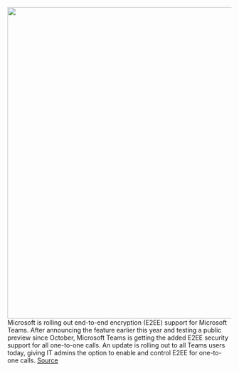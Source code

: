 <img src='https://cdn.vox-cdn.com/thumbor/kqy2CaljV6jh85JU-RIRUM8P3sM=/0x0:2640x1760/1200x800/filters:focal(1109x669:1531x1091)/cdn.vox-cdn.com/uploads/chorus_image/image/70270758/microsoftteams.0.jpg' width='700px' /><br/>
Microsoft is rolling out end-to-end encryption (E2EE) support for Microsoft Teams. After announcing the feature earlier this year and testing a public preview since October, Microsoft Teams is getting the added E2EE security support for all one-to-one calls. An update is rolling out to all Teams users today, giving IT admins the option to enable and control E2EE for one-to-one calls.
<a href='https://www.theverge.com/2021/12/14/22834634/microsoft-teams-end-to-end-encryption-support-e2ee-available-now'> Source <a/>